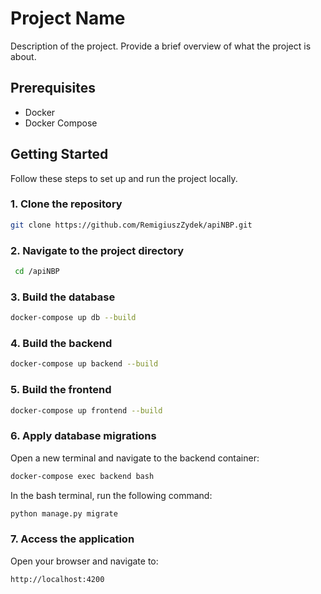 # Project Name

Description of the project. Provide a brief overview of what the project is about.

## Prerequisites

- Docker
- Docker Compose

## Getting Started

Follow these steps to set up and run the project locally.

### 1. Clone the repository

```bash
git clone https://github.com/RemigiuszZydek/apiNBP.git
```
### 2. Navigate to the project directory
```bash
 cd /apiNBP
```
### 3. Build the database
```bash
docker-compose up db --build
```
### 4. Build the backend
```bash
docker-compose up backend --build
```
### 5. Build the frontend
```bash
docker-compose up frontend --build
```
### 6. Apply database migrations
Open a new terminal and navigate to the backend container:
```bash
docker-compose exec backend bash
```
In the bash terminal, run the following command:
```bash
python manage.py migrate
```
### 7. Access the application
Open your browser and navigate to:
```bash
http://localhost:4200
```
